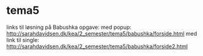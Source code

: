 # tema5

links til løsning på Babushka opgave: 
med popup: http://sarahdavidsen.dk/kea/2_semester/tema5/babushka/forside.html
med link til single: http://sarahdavidsen.dk/kea/2_semester/tema5/babushka/forside2.html

